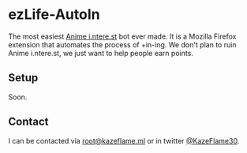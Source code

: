 # ezLife-AutoIn
The most easiest [Anime i.ntere.st](http://i.ntere.st) bot ever made. It is a Mozilla Firefox extension that automates the process of +in-ing. We don't plan to ruin Anime i.ntere.st, we just want to help people earn points.


## Setup
Soon.

## Contact
I can be contacted via [root@kazeflame.ml](mailto:root@kazeflame.ml) or in twitter [@KazeFlame30](http://twitter.com/KazeFlame30).
